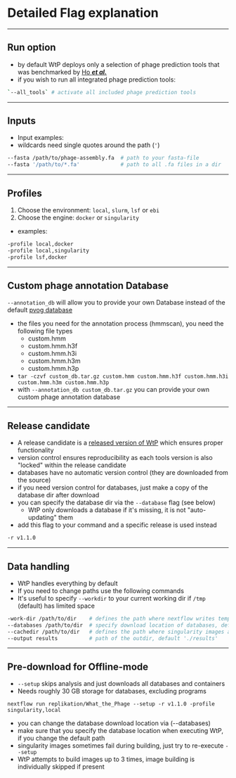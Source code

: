 # Detailed Flag explanation  


-----------------------------------------


## Run option
* by default WtP deploys only a selection of phage prediction tools that was benchmarked by [Ho ***et al.***](https://www.biorxiv.org/content/10.1101/2021.04.12.438782v2)
* if you wish to run all integrated phage prediction tools: 
```bash
`--all_tools` # activate all included phage prediction tools
```


-----------------------------------------

 
## Inputs
* Input examples:
 * wildcards need single quotes around the path (`'`)
```bash
--fasta /path/to/phage-assembly.fa  # path to your fasta-file
--fasta '/path/to/*.fa'             # path to all .fa files in a dir
```
 
-----------------------------------------


## Profiles
1. Choose the environment: `local`, `slurm`, `lsf` or `ebi`
2. Choose the engine: `docker` or `singularity`
* examples:
```bash
-profile local,docker
-profile local,singularity
-profile lsf,docker
```

-----------------------------------------
## Custom phage annotation Database

`--annotation_db` will allow you to provide your own Database instead of the default [pvog database](https://www.ncbi.nlm.nih.gov/pmc/articles/PMC5210652/)  
* the files you need for the annotation process (hmmscan), you need the following file types
  * custom.hmm  
  * custom.hmm.h3f  
  * custom.hmm.h3i  
  * custom.hmm.h3m  
  * custom.hmm.h3p
* `tar -czvf custom_db.tar.gz custom.hmm custom.hmm.h3f custom.hmm.h3i custom.hmm.h3m custom.hmm.h3p`
* with `--annotation_db custom_db.tar.gz` you can provide your own custom phage annotation database 

-----------------------------------------
 
## Release candidate
* A release candidate is a [released version of WtP](https://github.com/replikation/What_the_Phage/releases) which ensures proper functionality
* version control ensures reproducibility as each tools version is also "locked" within the release candidate
 * databases have no automatic version control (they are downloaded from the source)
 * if you need version control for databases, just make a copy of the database dir after download
 * you can specify the database dir via the `--database` flag (see below)
   * WtP only downloads a database if it's missing, it is not "auto-updating" them
* add this flag to your command and a specific release is used instead
```bash
-r v1.1.0
```
 
-----------------------------------------
 
## Data handling
 
* WtP handles everything by default
* If you need to change paths use the following commands
 * It's useful to specify `--workdir` to your current working dir if `/tmp` (default) has limited space
```bash
-work-dir /path/to/dir    # defines the path where nextflow writes temporary files, default: '/tmp/nextflow-phage-$USER'
--databases /path/to/dir  # specify download location of databases, default './nextflow-autodownload-databases'
--cachedir /path/to/dir   # defines the path where singularity images are cached, default './singularity-images'
--output results          # path of the outdir, default './results'
```
 
---------------------------------------------
 
## Pre-download for Offline-mode
 
* `--setup` skips analysis and just downloads all databases and containers
* Needs roughly 30 GB storage for databases, excluding programs
 
`nextflow run replikation/What_the_Phage --setup -r v1.1.0 -profile singularity,local` 
 
* you can change the database download location via (--databases)
* make sure that you specify the database location when executing WtP, if you change the default path
* singularity images sometimes fail during building, just try to re-execute `--setup`
 * WtP attempts to build images up to 3 times, image building is individually skipped if present

